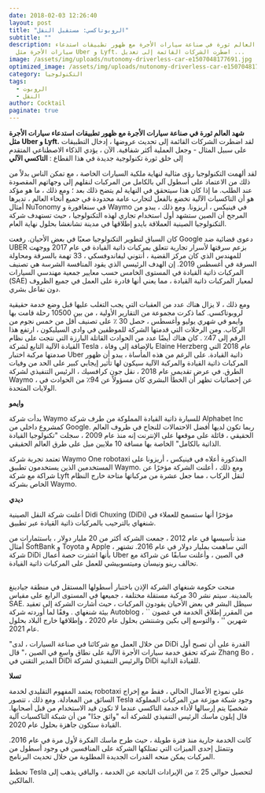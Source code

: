 ```yaml
---
date: 2018-02-03 12:26:40
layout: post
title: "الروبوتاكسي: مستقبل النقل"
subtitle: ""
description: شهد العالم ثورة في صناعة سيارات الأجرة مع ظهور تطبيقات استدعاء
  سيارات الأجرة مثل Uber و Lyft. اضطرت الشركات القائمة إلى تعديل ...
image: /assets/img/uploads/nutonomy-driverless-car-e1507048177691.jpg
optimized_image: /assets/img/uploads/nutonomy-driverless-car-e1507048177691.jpg
category: التكنولوجيا
tags:
  - الروبوت
  - النقل
author: Cocktail
paginate: true
---
```

**شهد العالم ثورة في صناعة سيارات الأجرة مع ظهور تطبيقات استدعاء سيارات الأجرة مثل Uber و Lyft.** لقد اضطرت الشركات القائمة إلى تحديث عروضها ، إدخال التطبيقات على سبيل المثال - وجعل العملية أكثر شفافية. الآن ، يؤدي الذكاء الاصطناعي المتقدم إلى خلق ثورة تكنولوجية جديدة في هذا القطاع : **التاكسي الآلي** 

لقد ألهمت التكنولوجيا رؤى مثالية لنهاية ملكية السيارات الخاصة ، مع تمكن الناس بدلاً من ذلك من الاعتماد على أسطول آلي بالكامل من المركبات لنقلهم إلى وجهاتهم المقصودة عند الطلب. ما إذا كان هذا سيتحقق في النهاية لم يتضح ذلك بعد ؛ ومع ذلك ، ما هو مؤكد هو أن التاكسيات الآلية تخضع بالفعل لتجارب عامة محدودة في جميع أنحاء العالم ، تديرها أمثال NuTonomy في سنغافورة و Waymo في فينيكس ، أريزونا. ومع ذلك ، يبدو من المرجح أن الصين ستشهد أول استخدام تجاري لهذه التكنولوجيا ، حيث تستهدف شركة التكنولوجيا الصينية العملاقة بايدو إطلاقها في مدينة تشانغشا بحلول نهاية العام. 

كان السباق لتطوير التكنولوجيا صعبًا في بعض الأحيان. رفعت Google دعوى قضائية ضد UBER بزعم سرقتها لأسرار تجارية تتعلق بمركبات ذاتية القيادة في عام 2017 ووجهت للمهندس الذي كان مركز القضية ، أنتوني ليفاندوفسكي ، 33 تهمة بالسرقة ومحاولة السرقة في أغسطس 2019. إن الهدف الرئيسي الذي يقود المنافسة الشرسة هي تصنيف المركبات ذاتية القيادة في المستوى الخامس حسب معايير جمعية مهندسي السيارات (SAE) لمعيار المركبات ذاتية القيادة ، مما يعني أنها قادرة على العمل في جميع الظروف دون تفاعل بشري.

ومع ذلك ، لا يزال هناك عدد من العقبات التي يجب التغلب عليها قبل وضع خدمة حقيقية لروبوتاكسي. كما ذكرت مجموعة من التقارير الأولية ، من بين 10500 رحلة قامت بها وايمو في شهري يوليو وأغسطس ، حصل 30 ٪ على تصنيف أقل من خمس نجوم من الركاب. ومن الرحلات التي قدمتها الشركة للموظفين في وادي السيليكون ، ارتفع هذا الرقم إلى 47٪ . كان هناك أيضًا عدد من الحوادث القاتلة البارزة التي نتجت على نظام القيادة الآلية التابع لشركة Tesla ، بالإضافة إلى وفاة Elaine Herzberg عام 2018 التي صدمتها مركبة اختبار Uber ذاتية القيادة. على الرغم من هذه المأساة ، يبدو أن ظهور المركبات ذاتية القيادة والمركبة الآلية سيكون لها تأثير إيجابي كبير على الحد من وفيات الطرق. في عرض تقديمي عام 2018 ، نقل جون كرافسيك ، الرئيس التنفيذي لشركة Waymo ، عن إحصائيات تظهر أن الخطأ البشري كان مسؤولاً عن 94٪ من الحوادث في الولايات المتحدة.

**وايمو**

بدأت شركة Waymo  للسيارة ذاتية القيادة المملوكة من طرف شركة Alphabet Inc كمشروع داخلي من Google. ربما تكون لديها أفضل الاحتمالات للنجاح في ظروف العالم الحقيقي ، قائلة على موقعها على الإنترنت إنه منذ عام 2009 ، سجلت "تكنولوجيا القيادة الذاتية بالكامل" الخاصة بها مسافة 10 ملايين ميل على طرق العالم الحقيقي.

تعتمد تجربة شركة Waymo One robotaxi المذكورة أعلاه في فينيكس ، أريزونا على المستخدمين الذين يستخدمون تطبيق Waymo. ومع ذلك ، أعلنت الشركة مؤخرًا عن شراكة مع شركة Lyft لنقل الركاب ، مما جعل عشرة من مركباتها متاحة خارج النظام الخاص بشركة Waymo.

**ديدي**

أعلنت شركة النقل الصينية Didi Chuxing (DiDi) مؤخرًا أنها ستسمح للعملاء في شنغهاي بالترحيب بالمركبات ذاتية القيادة عبر تطبيق.

منذ تأسيسها في عام 2012 ، جمعت الشركة أكثر من 20 مليار دولار ، باستثمارات من أمثال SoftBank و Toyota و Apple ، التي ساهمت بمليار دولار في عام 2016. تشتهر شركة DiDi بأنها اشترت حصة أعمال Uber في الصين ، وأعلنت سابقًا عن شراكة مع تحالف رينو ونيسان وميتسوبيشي للعمل على المركبات ذاتية القيادة.

\
منحت حكومة شنغهاي الشركة الإذن باختبار أسطولها المستقل في منطقة جيادينغ بالمدينة. سيتم نشر 30 مركبة مستقلة مختلفة ، جميعها في المستوى الرابع على مقياس SAE. سيظل البشر في بعض الأحيان يقودون المركبات ، حيث أشارت الشركة إلى تعقيد بيئة شنغهاي . وفقًا لما أوردته شركة Autoblog ، من المقرر إطلاق الخدمة في غضون \`\` شهرين '' ، والتوسع إلى بكين وشنتشن بحلول عام 2020 ، وإطلاقها خارج البلاد بحلول عام 2021.

"من خلال العمل مع شركائنا في صناعة السيارات ، لدى DiDi القدرة على أن تصبح أول شركة تحقق خدمة سيارات الأجرة الآلية على نطاق واسع في الصين ،" قال Zhang Bo ، المدير التقني في DiDi والرئيس التنفيذي لشركة DiDi للقيادة الذاتية.

**تسلا**

يعتمد المفهوم التقليدي لخدمة robotaxi على نموذج الأعمال الحالي ، فقط مع إخراج السائق من المعادلة. ومع ذلك ، تتصور Tesla وجود شبكة موزعة من المركبات المملوكة شخصيًا يتم إرسالها لأداء خدمة التاكسي عندما لا تكون قيد الاستخدام من قبل أصحابها.  قال إيلون ماسك الرئيس التنفيذي للشركة أنه "واثق جدًا" من أن شبكة التاكسيات آلية القيادة ستكون جاهزة بحلول عام 2020.

كانت الخدمة جارية منذ فترة طويلة ، حيث طرح ماسك الفكرة لأول مرة في عام 2016. وتتمثل إحدى الميزات التي تمتلكها الشركة على المنافسين في وجود أسطول من المركبات يمكن منحه القدرات الجديدة المطلوبة من خلال تحديث البرنامج.

تخطط  Tesla لتحصيل حوالي 25 ٪ من الإيرادات الناتجة عن الخدمة ، والباقي يذهب إلى المالكين.